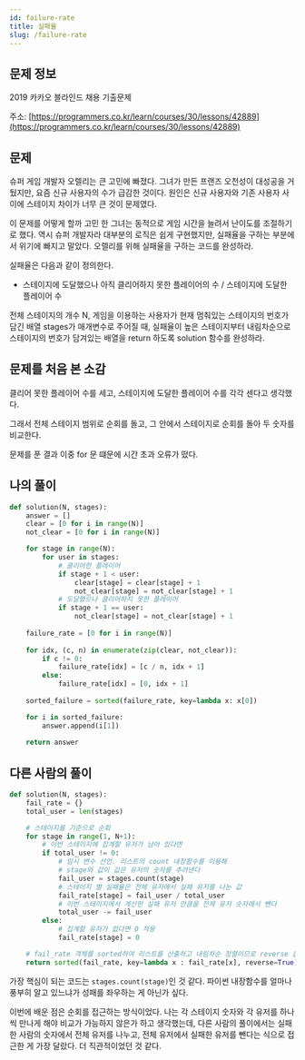 ```yaml
---
id: failure-rate
title: 실패율
slug: /failure-rate
---
```


## 문제 정보

2019 카카오 블라인드 채용 기출문제

주소: [https://programmers.co.kr/learn/courses/30/lessons/42889](https://programmers.co.kr/learn/courses/30/lessons/42889)

## 문제

슈퍼 게임 개발자 오렐리는 큰 고민에 빠졌다. 그녀가 만든 프랜즈 오천성이 대성공을 거뒀지만, 요즘 신규 사용자의 수가 급감한 것이다. 원인은 신규 사용자와 기존 사용자 사이에 스테이지 차이가 너무 큰 것이 문제였다.

이 문제를 어떻게 할까 고민 한 그녀는 동적으로 게임 시간을 늘려서 난이도를 조절하기로 했다. 역시 슈퍼 개발자라 대부분의 로직은 쉽게 구현했지만, 실패율을 구하는 부분에서 위기에 빠지고 말았다. 오렐리를 위해 실패율을 구하는 코드를 완성하라.

실패율은 다음과 같이 정의한다.

- 스테이지에 도달했으나 아직 클리어하지 못한 플레이어의 수 / 스테이지에 도달한 플레이어 수

전체 스테이지의 개수 N, 게임을 이용하는 사용자가 현재 멈춰있는 스테이지의 번호가 담긴 배열 stages가 매개변수로 주어질 때, 실패율이 높은 스테이지부터 내림차순으로 스테이지의 번호가 담겨있는 배열을 return 하도록 solution 함수를 완성하라.


## 문제를 처음 본 소감

클리어 못한 플레이어 수를 세고, 스테이지에 도달한 플레이어 수를 각각 센다고 생각했다.

그래서 전체 스테이지 범위로 순회를 돌고, 그 안에서 스테이지로 순회를 돌아 두 숫자를 비교한다.

문제를 푼 결과 이중 for 문 떄문에 시간 초과 오류가 떴다.

## 나의 풀이

```python
def solution(N, stages):
    answer = []
    clear = [0 for i in range(N)]
    not_clear = [0 for i in range(N)]

    for stage in range(N):
        for user in stages:
            # 클리어한 플레이어
            if stage + 1 < user:
                clear[stage] = clear[stage] + 1
                not_clear[stage] = not_clear[stage] + 1
            # 도달했으나 클리어하지 못한 플레이어
            if stage + 1 == user:
                not_clear[stage] = not_clear[stage] + 1
    
    failure_rate = [0 for i in range(N)]
    
    for idx, (c, n) in enumerate(zip(clear, not_clear)):
        if c != 0:
            failure_rate[idx] = [c / n, idx + 1]
        else:
            failure_rate[idx] = [0, idx + 1]
            
    sorted_failure = sorted(failure_rate, key=lambda x: x[0])

    for i in sorted_failure:
        answer.append(i[1])
    
    return answer
```

## 다른 사람의 풀이

```python
def solution(N, stages):
    fail_rate = {}
    total_user = len(stages)

    # 스테이지를 기준으로 순회
    for stage in range(1, N+1):
        # 이번 스테이지에 집계할 유저가 남아 있다면
        if total_user != 0:
            # 임시 변수 선언. 리스트의 count 내장함수를 이용해
            # stage와 값이 값은 유저의 숫자를 추려낸다
            fail_user = stages.count(stage)
            # 스테이지 별 실패율은 전체 유저에서 실패 유저를 나눈 값
            fail_rate[stage] = fail_user / total_user
            # 이번 스테이지에서 계산한 실패 유저 만큼을 전체 유저 숫자에서 뺀다
            total_user -= fail_user
        else:
            # 집계할 유저가 없다면 0 적용
            fail_rate[stage] = 0

    # fail_rate 객체를 sorted하여 리스트를 산출하고 내림차순 정렬이므로 reverse 옵션을 준다
    return sorted(fail_rate, key=lambda x : fail_rate[x], reverse=True)
```

가장 핵심이 되는 코드는 `stages.count(stage)`인 것 같다. 파이썬 내장함수를 얼마나 풍부히 알고 있느냐가 성패를 좌우하는 게 아닌가 싶다.

이번에 배운 점은 순회를 접근하는 방식이었다. 나는 각 스테이지 숫자와 각 유저를 하나씩 만나게 해야 비교가 가능하지 않은가 하고 생각했는데, 다른 사람의 풀이에서는 실패한 사람의 숫자에서 전체 유저를 나누고, 전체 유저에서 실패한 유저를 뺀다는 식으로 접근한 게 가장 달랐다. 더 직관적이었던 것 같다.

